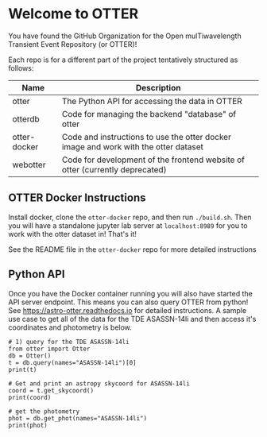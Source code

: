 # Welcome to OTTER

You have found the GitHub Organization for the Open mulTiwavelength Transient Event Repository (or OTTER)!

Each repo is for a different part of the project tentatively structured as follows:

| Name | Description |
|-----------------------|---------------------------------|
| otter | The Python API for accessing the data in OTTER |
| otterdb | Code for managing the backend "database" of otter |
| otter-docker | Code and instructions to use the otter docker image and work with the otter dataset |
| webotter | Code for development of the frontend website of otter (currently deprecated) |

## OTTER Docker Instructions
Install docker, clone the `otter-docker` repo, and then run `./build.sh`. Then you will have a standalone
jupyter lab server at `localhost:8989` for you to work with the otter dataset in! That's it!

See the README file in the `otter-docker` repo for more detailed instructions

## Python API
Once you have the Docker container running you will also have started the API server endpoint. This means
you can also query OTTER from python! See https://astro-otter.readthedocs.io for detailed instructions. A sample
use case to get all of the data for the TDE ASASSN-14li and then access it's coordinates and photometry is below. 
```
# 1) query for the TDE ASASSN-14li 
from otter import Otter
db = Otter()
t = db.query(names="ASASSN-14li")[0]
print(t)

# Get and print an astropy skycoord for ASASSN-14li
coord = t.get_skycoord()
print(coord)

# get the photometry
phot = db.get_phot(names="ASASSN-14li")
print(phot)
```
